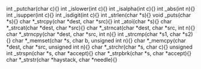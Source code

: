 
int _putchar(char c){}
int _islower(int c){}
int _isalpha(int c){}
int _abs(int n){}
int _isupper(int c){}
int _isdigit(int c){}
int _strlen(char *s){}
void _puts(char *s){}
char *_strcpy(char *dest, char *src){}
int _atoi(char *s){}
char *_strcat(char *dest, char *src){}
char *_strncat(char *dest, char *src, int n){}
char *_strncpy(char *dest, char *src, int n){}
int _strcmp(char *s1, char *s2){}
char *_memset(char *s, char b, unsigned int n){}
char *_memcpy(char *dest, char *src, unsigned int n){}
char *_strchr(char *s, char c){}
unsigned int _strspn(char *s, char *accept){}
char *_strpbrk(char *s, char *accept){}
char *_strstr(char *haystack, char *needle){}
